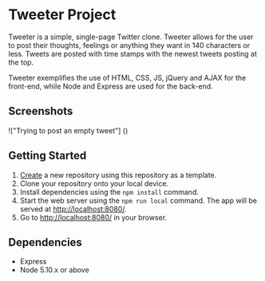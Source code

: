 # Tweeter Project

Tweeter is a simple, single-page Twitter clone. Tweeter allows for the user to post their thoughts, feelings or anything they want in 140 characters or less. Tweets are posted with time stamps with the newest tweets posting at the top. 

Tweeter exemplifies the use of HTML, CSS, JS, jQuery and AJAX for the front-end, while Node and Express are used for the back-end.

## Screenshots
!["Trying to post an empty tweet"]
()

## Getting Started

1. [Create](https://docs.github.com/en/repositories/creating-and-managing-repositories/creating-a-repository-from-a-template) a new repository using this repository as a template.
2. Clone your repository onto your local device.
3. Install dependencies using the `npm install` command.
3. Start the web server using the `npm run local` command. The app will be served at <http://localhost:8080/>.
4. Go to <http://localhost:8080/> in your browser.

## Dependencies

- Express
- Node 5.10.x or above
